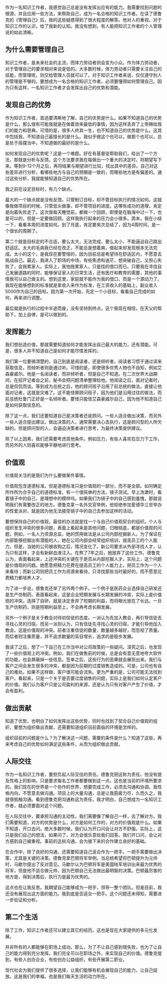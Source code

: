 作为一名知识工作者，我感觉自己总是没有发挥出应有的能力。我需要找到问题的根源，并且应用一些方法，来帮助自己，成为一名合格的知识工作者。在读了德鲁克的《管理自己》后，我的这些疑惑得到了很大程度的解答。他对人的重视，对于知识工作的认识，给了我新的认知。我没有想到，有人能把知识工作者的个人管理说的如此清晰。

## 为什么需要管理自己

知识工作者，是未来社会的主流，而体力劳动者则会变为小众。作为体力劳动者，对于管理自己的要求相对来说是低的。大多数时候，体力劳动者只需要关注自己的技能，而管理呢，则交给管理人员就可以了。对于知识工作者来说，仅仅遵守别人的管理是不够的。要想成为一名合格的知识工作者，必须要懂得如何管理自己。因为只有这样，一名知识工作者才会发挥出自己的优势和潜能。

## 发现自己的优势

作为知识工作者，首选要清晰地了解，自己的优势是什么。如果不知道自己的优势是什么，那么很有可能我就是在做着效率最低的事情，因为这样丢弃了上帝赐给我们的能力和恩典。可惜的是，很多人终其一生，也不知道自己的优势是什么。这其中包括我，不知道自己最擅长的是什么。我似乎做这个也可以，做那个也可以，总是处于摇摆当中，不知道做的最好的是什么。

如何发现自己的优势呢？这是一个难题。好在有基督徒帮助我们，给出了一个方法，那就是分析与反馈。这个方法要求我在每做出一个重大的决定时，将期望写下来。等到9-12个月之后，再将结果与期望进行比较，找出其中的差异。自己对这些差异进行分析，看哪些地方与自己的预期是一致的，而哪些地方是有偏差的。通过这些分析，我就能够知道自己的优势所在。

我之前在设定目标时，有几个缺点。

最大的一个缺点就是没有反馈。只管制订目标，却不管目标执行的情况如何。这就像我做项目的时候，只管低头做事，却不管项目的进度。这哪有成功的道理，肯定是向着失败走了。这次我每天睡觉前，都做一个回顾，即使是在脑海中过一下，也是可以的，但是一定要做回顾。这样我执行起来的压力会小很多。周末，我在小结一下，看看本周的进度如何。到了月底，肯定要来次总结了，因为4周时间，是一个很长的周期了。

第二个就是目标定的不合适，要么太大，无法完成，要么太小，不能逼迫自己跳出舒适区。太大的毛病我已经在改正，不能总是想着爽，做起来却发现根本无法完成。太小的这个，是我现在要警惕的，因为目前总是希望待在舒适区内，不愿意去挑战自己。最近，我进入了职场的中场，有些焦虑和迷茫，想突破自己，又担心失败了，会拖累家人。实际上，我怕拖累家人，只是找的借口而已。只要我在寻找自己发展道路的同时，能够保证家人的日常生活，还有医疗和教育的需要，其他的事情我可以自己做主的。想到这里，家庭就不能作为我的借口，而是一个源动力了。我现在能够想到的标准就是拿收入来作为标准，在工资收入的基础上，副业收入5000作为自己的目标。因为第一次开始，先定一个小目标，看看自己完成的如何，再来进行调整。

最后就是执行的过程中半途而废，没有坚持到终点。这个我现在相信，在天父的帮助下，加上自律，是可以做到的。

## 发挥能力

我们想创造价值，那就需要知道如何才能发挥出自己最大的能力，还有潜能。可是，很多人并不知道自己是如何才能尽情发挥的。

我们第一位要搞清楚的，自己到底是阅读者，还是倾听者。阅读者习惯于通过读来获取信息，而倾听者则是通过听。可惜的是，即使很多优秀人物也不自知，例如艾森豪威尔。他是一名阅读者，而非倾听者，但是自己不知道。在二次世界大战期间，在招开记者会之前，秘书会把问题清单整理给他。他阅读之后，面对记者时，总是侃侃而谈。等到成为总统之后，他的顾问班子沿用了前总统的做法，直接让他面对记者，这就是灾难了。这不能怪罪顾问班子，因为他们是沿用过往的做法，而前总统杜鲁门正好是一名倾听者。要怪只能怪艾森豪威尔自己，因为他不知道自己是如何获取信息的。

除了这一点，我们还要知道自己是决策者还是顾问。一些人适合做出决策，而另外一些人适合提出建议。做出决策的人，通常需要决心去执行，这是顾问型的人所欠缺的。但是顾问型的人，会逼迫决策者进行思考，为最终决策提供建议。

除了以上因素，我们还需要考虑其他条件。例如压力，有些人喜欢在压力下工作，而另外的人则喜欢能够平静地进行思考。

## 价值观

价值观关注的是我们为什么要做某件事情。

价值观包含道德标准。但是道德标准只是价值观的一部分，而不是全部。如何确定所作所为合乎自己的道德标准，有一个很简单的方法，镜子测试。早上洗漱时，看着镜子中的自己，是理想中的模样吗。如果我们为镜子中的自己感到羞愧，那就说明我们有需要改正的地方。德鲁克拿一名外交官举例，他拒绝参加爱德华三世举办的性爱派对，就是因为他无法接受镜子中的自己去参加这样的活动。

要想保持自己的价值观，最佳的办法就是找一个与自己价值观契合的组织。个人与组织发生冲突的很多问题，表面上看起来是其他问题，归根结底，都是价值观的问题。例如，一名人力资源总监，她的惯用做法是从公司内部挖掘新人。为了保证在内部能够挖掘出有潜能的人，她在公司内部会经常组织培训，提高员工的个人能力。但是，当她的公司被收购之后，情况变化了。新公司要求从外部寻找人才，认为只有这样，才会有新鲜血液注入。在熬了7年之后，她放弃了这份工作。德鲁克认为，表面看起来，上述冲突的关键在于是否从内部挖掘人才。实际上，这个问题是价值观的问题。她愿意把精力花费在提高员工的个人能力上，把员工作为一个人来看待；而新公司则把员工作为资源来看待，只寻找那些当时最好的，而不愿意花费精力都培养人才。

为了进一步说，德鲁克还举了另外两个例子。一个例子是医药企业选择自己研发还是生产仿制药。表面看起来，这是企业短期发展与长期发展的冲突，实际上是价值观的冲突。选择了自研，就是决定舍弃了短期的利益，而将眼光放在了长远。一旦生产仿制药，则是短期利益至上，不会再考虑长期发展。

另外一个例子是关于教会对待初信徒的态度。一派认为先加入教会，再引导信徒去寻找心灵的归宿。而另一派则认为，只有信徒先寻找心灵的归宿，才能引导他加入教会。这是价值观的冲突。前者注重信徒的数量，数量越多越好，而忽视了质量。而后者则注重质量，并不追求数量的盲目增长，追求的是稳步发展。

我读了之后，想了一下自己在工作当中对公司政策的一些疑问。深究之后，也发现了一些价值观上的冲突。例如，我们在做售前的时候，总是会有意无意地夸大软件的功能，也会屏蔽掉一些信息。签单之后，这些行为的恶果就会展现出来。我们与客户之间会发生很多的冲突，都是因为前期的过度销售造成的。可是，公司也有自己的难处。如果不这样做，客户很可能会流失。更为严重的是，公司可能无法找到客户。看起来，只是一个关于是否要过度销售的问题，实际上是我们如何认定客户的价值。我们认为客户只是公司盈利的来源，还是认为只有对客户产生了价值，才会有盈利。

## 做出贡献

知道了优势，也明白了如何发挥出这些优势，同时也找到了契合自己价值观的组织，要想为组织做出贡献，还需要知道组织目前面临的环境是怎样的。

组织目前的问题是什么？为了解决这一问题，需要的条件是什么？知道了这些，再来考虑自己的优势如何满足这些条件，从而为组织做出贡献。

## 人际交往

作为一名知识工作者，要担负起人际交往的责任。德鲁克把这称为责任。他没有提及性格上的影响，只是要求每名工作者都要做到这一点。这也是当前的环境所要求的。我们现在的世界是一个协作的世界，想要完成工作，必须去沟通和协调。我性格内向，不愿意去做沟通。项目上的大量沟通，总是让我筋疲力尽，久而久之，我就很抵触沟通。看到德鲁克把沟通称这为责任，我才明白，自己想成为一名知识工作者，就必须要面对这个问题。

在人际交往中，要承担沟通的主动性。我们需要像了解自己一样，去了解对方。我们需要知道，对方的优势是什么，对方是如何工作的，对方的价值观是什么。如果不知道，开口去问。绝大多数时候，我们认为开口问会让对方不舒服。实际上，这只是我们自己的想法，如果问了，对方会很乐意给我们回答。我们开口问，会让对方感到自己被重视。事前的这些沟通，会为接下来的合作建立良好的基础。

在合作中，除了良好的沟通，还需要知道自己适合作为一把手。一把手需要做出决策，尤其是关键的决策。德鲁克拿巴顿将军举例。当总统希望将巴顿提升为元帅时，马歇尔提出了反对意见。马歇尔认为巴顿将军是美国陆军培训出来最为优秀的将军，但是他不适合做元帅，因为巴顿自己无法做出最明智的决策。巴顿最厉害的地方是，得到决策后，执行力是最为优秀的。

这点也在让我反思。我期望自己能够成为一把手，领导一整个团队。但是目前，我还没有展现出这方面的能力。我到底是否适合一把手。这个问题还未得知，需要进一步验证和分析。

## 第二个生活

除了工作，知识工作者还可以建立其它的经历。这也是现在大家提供的多元化发展。

并非所有的人都能够在职场上成功。那么，为了不让自己感到很失败，也为了让自己的能力得到充分发挥。我们完全可以在职场之外，来实现自己的价值。德鲁克提到，有些人创办企业，有些创办公益组织，有些开展第二职业。

现代社会为我们提供了很多选择，让我们能够有机会展现自己的能力，让自己绽放。这是我们的幸福，也是我们每天生活的动力所在。